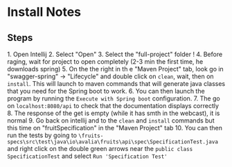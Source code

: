 # Install Notes

## Steps

   ﻿1. Open Intellij
   ﻿2. Select "Open"
   ﻿3. Select the "full-project" folder !
   ﻿4. Before raging, wait for project to open completely (2-3 min the first time, he downloads spring)
   ﻿5. On the the right in th e "Maven Project" tab, look go in "swagger-spring" -> "Lifecycle" and double click on `clean`, wait, then on `install`. This will launch to maven commands that  will generate java classes that you need for the Spring boot to work.
   ﻿6. You can then launch the program by running the `Execute with Spring boot` configuration.
   ﻿7. The go on `localhost:8080/api` to check that the documentation displays correctly
   ﻿8. The response of the get is empty (while it has smth in the webcast), it is normal 
   ﻿9. Go back on intellij and to the `clean` and `install` commands but this time on "fruitSpecification" in the "Maven Project" tab
   ﻿10. You can then run the tests by going to `\fruits-specs\src\test\java\io\avalia\fruits\api\spec\SpecificationTest.java` and right click on the double green arrows near the `public class SpecificationTest` and select `Run 'Specification Test'`